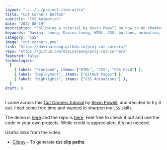 ```yaml
---
layout: "./../../project-item.astro"
title: "Cut Corners Button"
subtitle: "CSS Animation"
date: "2022-08-19"
description: "Following a tutorial by Kevin Powell on how to do chamfered buttons"
keywords: "Davina, Leong, Davina Leong, HTML, CSS, buttons, animation, css animation, css grid"
category: "CSS"
image: "cut-corners.png"
link: "https://davinaleong.github.io/proj-cut-corners/"
repo: "https://github.com/davinaleong/proj-cut-corners"
featured: false
technologies:
  [
    { label: "Frontend", items: ["HTML", "CSS", "CSS Grid"] },
    { label: "Deployment", items: ["GitHub Pages"] },
    { label: "Highlights", items: ["CSS Animations"] },
  ]
draft: 0
---
```


I came across this [Cut Corners tutorial](https://www.youtube.com/watch?v=aW6qEAQSctY) by [Kevin Powell](https://www.youtube.com/kepowob), and decided to try it out. I had some free time and wanted to sharpen my `CSS` skills.

The demo is [here](https://davinaleong.github.io/proj-cut-corners/) and the repo is [here](https://github.com/davinaleong/proj-cut-corners). Feel free to check it out and use the code in your own projects. While credit is appreciated, it's not needed.

Useful links from the video:

- [Clippy](https://bennettfeely.com/clippy/) - To generate **`CSS` clip paths**.
